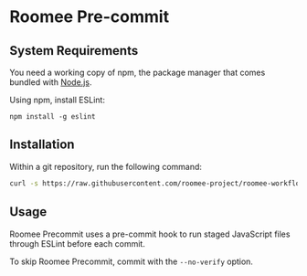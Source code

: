 # Roomee Pre-commit


## System Requirements

You need a working copy of npm, the package manager that comes bundled with [Node.js](https://nodejs.org/en/).

Using npm, install ESLint:

```
npm install -g eslint
```

## Installation
Within a git repository, run the following command:
```sh
curl -s https://raw.githubusercontent.com/roomee-project/roomee-workflow-automation/master/bin/install | bash
```

## Usage
Roomee Precommit uses a pre-commit hook to run staged JavaScript files through ESLint before each commit.


To skip Roomee Precommit, commit with the `--no-verify` option.